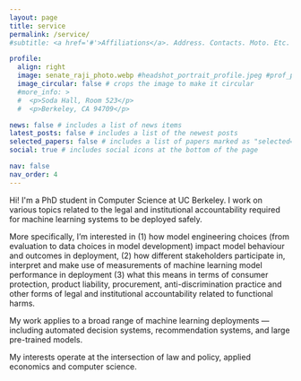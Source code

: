 ```yaml
---
layout: page
title: service
permalink: /service/
#subtitle: <a href='#'>Affiliations</a>. Address. Contacts. Moto. Etc.

profile:
  align: right
  image: senate_raji_photo.webp #headshot_portrait_profile.jpeg #prof_pic.jpg
  image_circular: false # crops the image to make it circular
  #more_info: >
  #  <p>Soda Hall, Room 523</p>
  #  <p>Berkeley, CA 94709</p>

news: false # includes a list of news items
latest_posts: false # includes a list of the newest posts
selected_papers: false # includes a list of papers marked as "selected={true}"
social: true # includes social icons at the bottom of the page

nav: false
nav_order: 4
---
```


Hi! I'm a PhD student in Computer Science at UC Berkeley. I work on various topics related to the legal and institutional accountability required for machine learning systems to be deployed safely.

More specifically, I’m interested in (1) how model engineering choices (from evaluation to data choices in model development) impact model behaviour and outcomes in deployment, (2) how different stakeholders participate in, interpret and make use of measurements of machine learning model performance in deployment (3) what this means in terms of consumer protection, product liability, procurement, anti-discrimination practice and other forms of legal and institutional accountability related to functional harms.

My work applies to a broad range of machine learning deployments — including automated decision systems, recommendation systems, and large pre-trained models.

My interests operate at the intersection of law and policy, applied economics and computer science.

[comment]: <> (Tell the world about yourself.)
[comment]: <> (Link to your favorite [subreddit]\(http://reddit.com\). You can put a picture in, too. The code is already in, just name your picture)
[comment]: <> (`prof_pic.jpg` and put it in the `img\/` folder.Put your address \/ P.O. box \/ other info right below your picture. You can also disable any of these elements by)
[comment]: <> (editing `profile` property of the YAML header of your `_pages/about.md`. Edit `_bibliography/papers.bib` and Jekyll will render your [publications page]\(/al)
[comment]: <> (folio/publications/\) automatically.Link to your social media connections, too. This theme is set up to use [Font Awesome icons]\(https://fontawesome.com/\) and)
[comment]: <> ([Academicons]\(https://jpswalsh.github.io/academicons/\), like the ones below. Add your Facebook, Twitter, LinkedIn, Google Scholar, or just disable all of them.)

